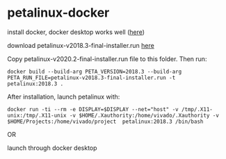 # petalinux-docker

install docker, docker desktop works well ([here](https://www.docker.com/products/docker-desktop))

download petalinux-v2018.3-final-installer.run [here](https://www.xilinx.com/member/forms/download/xef.html?filename=petalinux-v2018.3-final-installer.run)

Copy petalinux-v2020.2-final-installer.run file to this folder. Then run:

`docker build --build-arg PETA_VERSION=2018.3 --build-arg PETA_RUN_FILE=petalinux-v2018.3-final-installer.run -t petalinux:2018.3 .`

After installation, launch petalinux with:

`docker run -ti --rm -e DISPLAY=$DISPLAY --net="host" -v /tmp/.X11-unix:/tmp/.X11-unix -v $HOME/.Xauthority:/home/vivado/.Xauthority -v $HOME/Projects:/home/vivado/project  petalinux:2018.3 /bin/bash`

OR

launch through docker desktop
